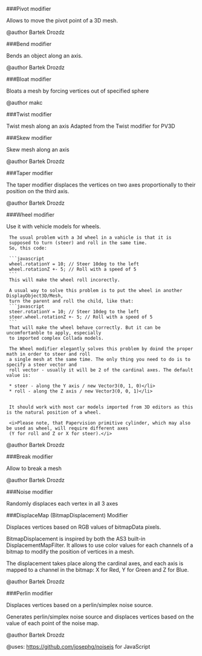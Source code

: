 
###Pivot modifier 

Allows to move the pivot point of a 3D mesh.

@author Bartek Drozdz
 



###Bend modifier 

Bends an object along an axis. 

@author Bartek Drozdz
 



###Bloat modifier 

Bloats a mesh by forcing vertices out of specified sphere

@author makc
 



###Twist modifier 

Twist mesh along an axis
Adapted from the Twist modifier for PV3D




###Skew modifier 

Skew mesh along an axis

@author Bartek Drozdz
 



###Taper modifier 

The taper modifier displaces the vertices on two axes proportionally to their position on the third axis.

@author Bartek Drozdz
 



###Wheel modifier 

Use it with vehicle models for wheels.

     The usual problem with a 3d wheel in a vahicle is that it is 
     supposed to turn (steer) and roll in the same time. 
     So, this code:
     
     ```javascript
     wheel.rotationY = 10; // Steer 10deg to the left
     wheel.rotationZ +- 5; // Roll with a speed of 5
     ```
     This will make the wheel roll incorectly.
     
     A usual way to solve this problem is to put the wheel in another DisplayObject3D/Mesh, 
     turn the parent and roll the child, like that:
     ```javascript
     steer.rotationY = 10; // Steer 10deg to the left
     steer.wheel.rotationZ +- 5; // Roll with a speed of 5
     ```
     That will make the wheel behave correctly. But it can be uncomfortanble to apply, especially
     to imported complex Collada models.
     
     The Wheel modifier elegantly solves this problem by doind the proper math in order to steer and roll 
     a single mesh at the same time. The only thing you need to do is to specify a steer vector and 
     roll vector - usually it will be 2 of the cardinal axes. The default value is:
     
     * steer - along the Y axis / new Vector3(0, 1, 0)</li>
     * roll - along the Z axis / new Vector3(0, 0, 1)</li>
     
     
     It should work with most car models imported from 3D editors as this is the natural position of a wheel.
     
     <i>Please note, that Papervision primitive cylinder, which may also be used as wheel, will require different axes
     (Y for roll and Z or X for steer).</i>
 
@author Bartek Drozdz

 


###Break modifier 

Allow to break a mesh

@author Bartek Drozdz
 



###Noise modifier 

Randomly displaces each vertex in all 3 axes

 



###DisplaceMap (BitmapDisplacement) Modifier 

Displaces vertices based on RGB values of bitmapData pixels. 

BitmapDisplacement is inspired by both the AS3 built-in DisplacementMapFilter. It allows
to use color values for each channels of a bitmap to modify the position of vertices in a mesh.

The displacement takes place along the cardinal axes, and each axis is mapped to a 
channel in the bitmap: X for Red, Y for Green and Z for Blue.

@author Bartek Drozdz




###Perlin modifier 

 Displaces vertices based on a perlin/simplex noise source.

 Generates perlin/simplex noise source and displaces vertices 
 based on the value of each point of the noise map.
 
 @author Bartek Drozdz

 @uses: https://github.com/josephg/noisejs for JavaScript
 
